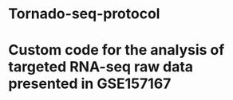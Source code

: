 # Tornado-seq-protocol

# Custom code for the analysis of targeted RNA-seq raw data presented in GSE157167
